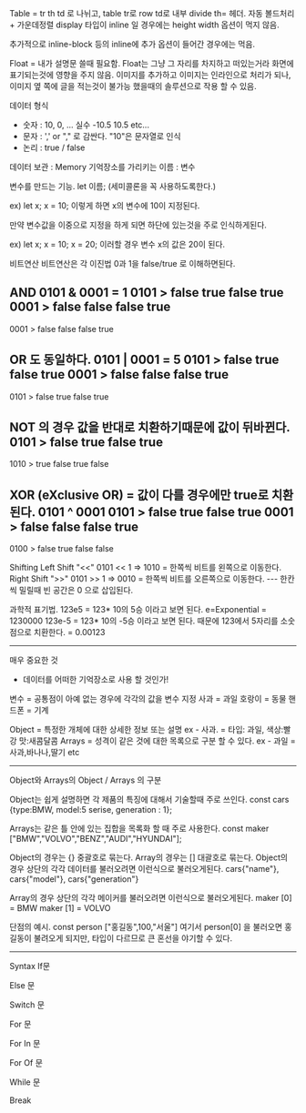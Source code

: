 Table = tr th td 로 나뉘고, table tr로 row td로 내부 divide
th= 헤더. 자동 볼드처리 + 가운데정렬 display 타입이 inline 일 경우에는 height width 옵션이 먹지 않음.

추가적으로 inline-block 등의 inline에 추가 옵션이 들어간 경우에는 먹음.

Float = 내가 설명문 쓸때 필요함. 
Float는 그냥 그 자리를 차지하고 떠있는거라 화면에 표기되는것에 영향을 주지 않음. 
이미지를 추가하고 이미지는 인라인으로 처리가 되나, 이미지 옆 쪽에 글을 적는것이 불가능 했을때의 솔루션으로 작용 할 수 있음.

데이터 형식
 - 숫자 : 10, 0, ... 실수 -10.5 10.5 etc...
 - 문자 : ',' or "," 로 감싼다. "10"은 문자열로 인식
 - 논리 : true / false 

데이터 보관 :  Memory
기억장소를 가리키는 이름 : 변수

변수를 만드는 기능.
let 이름; (세미콜론을 꼭 사용하도록한다.)

ex) let x;
     x = 10;
     이렇게 하면 x의 변수에 10이 지정된다. 

만약 변수값을 이중으로 지정을 하게 되면 하단에 있는것을 주로 인식하게된다.

ex) let x;
     x = 10;
     x = 20; 
     이러할 경우 변수 x의 값은 20이 된다. 

비트연산
비트연산은 각 이진법 0과 1을 false/true 로 이해하면된다.

AND 
0101 & 0001 = 1 
0101 > false true false true
0001 > false false false true
------------------------------------
0001 > false false false true

OR 도 동일하다.
0101 | 0001 = 5
0101 > false true false true
0001 > false false false true
------------------------------------
0101 > false true false true

NOT 의 경우 값을 반대로 치환하기때문에 값이 뒤바뀐다.
0101 > false true false true
------------------------------------
1010 > true false true false

XOR (eXclusive OR) = 값이 다를 경우에만 true로 치환된다.
0101 ^ 0001 
0101 > false true false true
0001 > false false false true
------------------------------------
0100 > false  true false false

Shifting
Left Shift "<<"
0101 << 1 => 1010 = 한쪽씩 비트를 왼쪽으로 이동한다.
Right Shift ">>"
0101 >> 1 => 0010 = 한쪽씩 비트를 오른쪽으로 이동한다.
--- 한칸씩 밀릴때 빈 공간은 0 으로 삽입된다.

과학적 표기법.
123e5 = 123* 10의 5승 이라고 보면 된다. e=Exponential 
= 1230000
123e-5 = 123* 10의 -5승 이라고 보면 된다. 때문에 123에서 5자리를 소숫점으로 치환한다.
= 0.00123

--------------------------------------------------------------------------------------------
매우 중요한 것 
* 데이터를 어떠한 기억장소로 사용 할 것인가!

변수 = 공통점이 아예 없는 경우에 각각의 값을 변수 지정 
사과 = 과일
호랑이 = 동물
핸드폰 = 기계

Object = 특정한 개체에 대한 상세한 정보 또는 설명
ex - 사과. = 타입: 과일, 색상:빨강 맛:새콤달콤
Arrays = 성격이 같은 것에 대한 목록으로 구분 할 수 있다.
ex - 과일 = 사과,바나나,딸기 etc

------------------------------------------------------------------------------------------
Object와 Arrays의 
Object / Arrays 의 구분

Object는 쉽게 설명하면 각 제품의 특징에 대해서 기술할때 주로 쓰인다.
const cars {type:BMW, model:5 serise, generation : 1};

Arrays는 같은 틀 안에 있는 집합을 목록화 할 때 주로 사용한다.
const maker ["BMW","VOLVO","BENZ","AUDI","HYUNDAI"];

Object의 경우는 {} 중괄호로 묶는다.
Array의 경우는 [] 대괄호로 묶는다.
Object의 경우 상단의 각각 데이터를 불러오려면 이런식으로 불러오게된다.
cars{"name"}, cars{"model"}, cars{"generation"}

Array의 경우 상단의 각각 메이커를 불러오려면 이런식으로 불러오게된다.
maker [0] = BMW
maker [1] = VOLVO

단점의 예시.
const person ["홍길동",100,"서울"]
여기서 person[0] 을 불러오면 홍길동이 불려오게 되지만, 타입이 다르므로 큰 혼선을 야기할 수 있다.

------------------------------------------------------------------------------------------------

Syntax 
If문

Else 문

Switch 문

For 문

For In 문

For Of 문

While 문

Break 